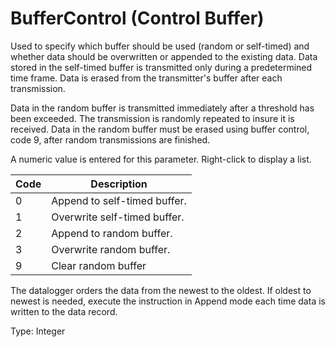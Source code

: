 # BufferControl (Control Buffer)

Used to specify which buffer should be used (random or self-timed) and whether data should be overwritten or appended to the existing data. Data stored in the self-timed buffer is transmitted only during a predetermined time frame. Data is erased from the transmitter's buffer after each transmission.

Data in the random buffer is transmitted immediately after a threshold has been exceeded. The transmission is randomly repeated to insure it is received. Data in the random buffer must be erased using buffer control, code 9, after random transmissions are finished.

A numeric value is entered for this parameter. Right-click to display a list.

| Code | Description                  |
| ---- | ---------------------------- |
| 0    | Append to self-timed buffer. |
| 1    | Overwrite self-timed buffer. |
| 2    | Append to random buffer.     |
| 3    | Overwrite random buffer.     |
| 9    | Clear random buffer          |

The datalogger orders the data from the newest to the oldest. If oldest to newest is needed, execute the instruction in Append mode each time data is written to the data record.

Type: Integer
